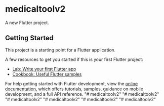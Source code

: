 # medicaltoolv2

A new Flutter project.

## Getting Started

This project is a starting point for a Flutter application.

A few resources to get you started if this is your first Flutter project:

- [Lab: Write your first Flutter app](https://docs.flutter.dev/get-started/codelab)
- [Cookbook: Useful Flutter samples](https://docs.flutter.dev/cookbook)

For help getting started with Flutter development, view the
[online documentation](https://docs.flutter.dev/), which offers tutorials,
samples, guidance on mobile development, and a full API reference.
"# medicaltoolv2" 
"# medicaltoolv2" 
"# medicaltoolv2" 
"# medicaltoolv2" 
"# medicaltoolv2" 
"# medicaltoolv2" 
